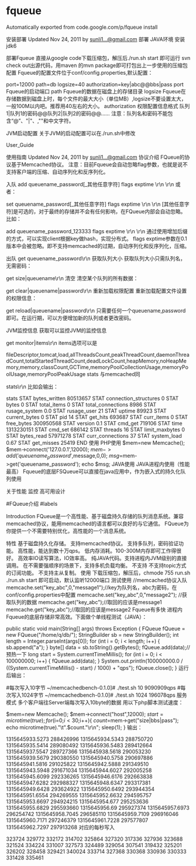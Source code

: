 # fqueue
Automatically exported from code.google.com/p/fqueue
install  

安装部署 Updated Nov 24, 2011 by sunli1...@gmail.com
部署
JAVA环境
安装jdk6

部署Fqueue
直接从google code下载压缩包，解压后./run.sh start 即可运行
svn check out出源代码，用maven 的mvn package即可打包出上一步使用的压缩包
配置
Fqueue的配置文件位于conf/config.properties,默认配置：

port=12000
path=db
logsize=40
authorization=key|abc@@bbs|pass
port Fqueue的启动端口
path Fqueue的数据在磁盘上的存储目录
logsize Fqueue在存储数据到磁盘上时，每个文件的最大大小（单位MB）,logsize不要设置太大，一般100M以内吧。推荐用40左右的大小。
authorization 权限配置信息格式
队列1|队列1的密码@@队列2|队列2的密码@@……
注意：队列名和密码不能包含“@”、"|"、,""和中文字符。

JVM启动配置
关于JVM的启动配置可以在./run.sh中修改


User_Guide  

使用指南 Updated Nov 24, 2011 by sunli1...@gmail.com
协议介绍
FQueue的协议基于Memcached协议。
注意：目前Fqueue会自动忽略flag参数，也就是说不支持客户端的压缩、自动序列化和反序列化。

入队
add queuename_password[_其他任意字符] flags exptime <bytes>\r\n
<data block>\r\n
或者：

set queuename_password[_其他任意字符] flags exptime <bytes>\r\n
<data block>\r\n
[其他任意字符]是可选的，对于最终的存储并不会有任何影响，在FQueue内部会自动忽略。比如：

add queuename_password_123333 flags exptime <bytes>\r\n
<data block>\r\n
通过使用增加后缀的方式，可以实现client根据key做hash，实现分布式。 flags exptime参数在0.1版本中会被忽略。即不支持memcached的过期，自动序列化和反序列化，压缩。

出队
get queuename_password\r\n
获取队列大小
获取队列大小只需队列名，无需密码：

get size|queuename\r\n
清空
清空某个队列的所有数据：

get clear|queuename|password\r\n
重新加载权限配置
重新加载配置文件设置的权限信息：

get reload|queuename|password\r\n
只需要任何一个queuename,password即可。在运行期，可以方便增加新的队列或者更改密码。

JVM监控信息
获取可以监控JVM的监控信息

get monitor|items\r\n
items选项可以是

fileDescriptor,tomcat,load,allThreadsCount,peakThreadCount,daemonThreadCount,totalStartedThreadCount,deadLockCount,heapMemory,noHeapMemory,memory,classCount,GCTime,memoryPoolCollectionUsage,memoryPoolUsage,memoryPoolPeakUsage
stats
与memcached同

stats\r\n
比如会输出：

stats
STAT bytes_written 80513657
STAT connection_structures 0
STAT bytes 0
STAT total_items 0
STAT total_connections 8986
STAT rusage_system 0.0
STAT rusage_user 21
STAT uptime 89923
STAT current_bytes 0
STAT pid 14
STAT get_hits 693687
STAT curr_items 0
STAT free_bytes 300950568
STAT version 0.1
STAT cmd_get 719106
STAT time 1313230151
STAT cmd_set 686142
STAT threads 16
STAT limit_maxbytes 0
STAT bytes_read 57971278
STAT curr_connections 37
STAT system_load 0.67
STAT get_misses 25419
END
使用
PHP使用
$mem=new Memcache();
$mem->connect('127.0.0.1',12000);
$mem->add('queuename_password',$message,0,0);
$msg=$mem->get('queuename_password');
echo $msg;
JAVA使用
JAVA进程内使用（性能最高）
Fqueue的底层FSQueue可以直接在java应用中，作为嵌入式的持久化队列使用

关于性能
监控
高可用设计



#FQueue介绍 #labels

Introduction
FQueue是一个高性能、基于磁盘持久存储的队列消息系统。兼容memcached协议，能用memcached的语言都可以良好的与它通信。 FQueue为你提供一个不需要特别优化，高性能的一个消息系统。

特性
基于磁盘持久化存储。
支持memcached协议。
支持多队列，密码验证功能。
高性能，能达到数十万qps。
低内存消耗。100-300M内存即可工作得很好。
高效率IO读写算法，IO效率高。
纯JAVA代码。支持进程内JVM级别的直接调用。
在不需要强顺序的场景下，支持多机负载均衡。
不支持
不支持topic方式的订阅功能。
不支持主从复制。
使用
下载压缩包，解压后，chmode 755 run.sh
./run.sh start 即可启动，默认监听12000端口 测试使用
   //memcached协议入队
   memcache.set("key_abc",0,"message1");//key为队列名，abc为密码，在conf/config.properties中配置
   memcache.set("key_abc",0,"message2");
   //获取队列的数据
   memcache.get("key_abc");//取回的应该是message1
   memcache.get("key_abc");//取回的应该是message2
Fqueue有多快
进程内
Fqueue的底层存储非常高效。下面做个单线程测试（JAVA）：

 public static void main(String[] args) throws Exception {
        FQueue fQueue = new FQueue("/home/q/db/");
        StringBuilder sb = new StringBuilder();
        int length = Integer.parseInt(args[0]);
        for (int i = 0; i < length; i++) {
            sb.append("a");
        }
        byte[] data = sb.toString().getBytes();
        fQueue.add(data);// 预热一下
        long start = System.currentTimeMillis();
        for (int i = 0; i < 100000000; i++) {
            fQueue.add(data);
        }
        System.out.println(100000000.0 / ((System.currentTimeMillis() - start) / 1000) + "qps");
        fQueue.close();
    }
运行后输出：

#每次写入10字节
~/memcachedbench-0.1.0]# ./test.sh 10
9090909qps
#每次写入1024字节
~/memcachedbench-0.1.0]# ./test.sh 1024
196078qps
服务模式
多个客户端往Server端每次写入10byte的数据 用以下php脚本测试速度：

$mem=new Memcache();
$mem->connect("host",12000);
$start=microtime(true);
for($i=0;$i<30;$i++){
        $count=$mem->get("size|bbs|pass");
        echo microtime(true)."\t".$count."\r\n";
        sleep(1);
}
输出：

1315645933.5273 288426996
1315645934.5343 288750720
1315645935.5414 289080492
1315645936.5483 289412664
1315645937.5547 289727366
1315645938.5618 290053230
1315645939.5679 290380550
1315645940.5758 290697886
1315645941.5816 291025822
1315645942.5888 291349510
1315645943.5948 291671034
1315645944.6027 292005258
1315645945.6099 292336265
1315645946.6176 292663838
1315645947.6282 292988327
1315645948.6347 293317381
1315645949.6428 293624922
1315645950.6492 293944354
1315645951.6554 294269555
1315645952.6632 294595757
1315645953.6697 294924215
1315645954.677  295253636
1315645955.6829 295593660
1315645956.69   295927374
1315645957.6973 296254742
1315645958.7045 296585110
1315645959.7109 296916046
1315645960.7171 297246379
1315645961.7228 297577807
1315645962.7297 297913268
对应的每秒写入

323724
329772
332172
314702
325864
327320
317336
327936
323688
321524
334224
331007
327573
324489
329054
307541
319432
325201
326202
328458
329421
340024
333714
327368
330368
330936
330333
331428
335461
